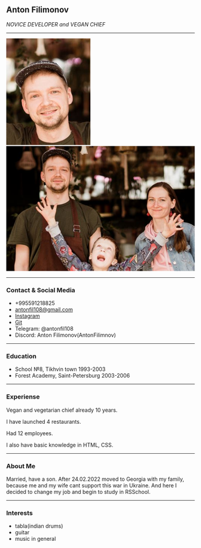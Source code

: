 ## Anton Filimonov 
 _NOVICE DEVELOPER and VEGAN CHIEF_
___
![my_photo](img/git.JPG) 
![family](img/family.JPG)
___
###  Contact & Social Media
* \+995591218825
* antonfil108@gmail.com
* [Instagram](https://www.instagram.com/antonbvgm/ "мой акк в инсте")
* [Git](https://github.com/AntonFilimnov "акк в гите")
* Telegram: @antonfil108
* Discord: Anton Filimonov(AntonFilimnov)
___
### Education
* School №8, Tikhvin town 
1993-2003
* Forest Academy, Saint-Petersburg
2003-2006
___
### Experiense

Vegan and vegetarian chief already 10 years.

I have launched 4 restaurants.

Had 12 employees.

I also have basic knowledge in HTML, CSS.
___

### About Me

Married, have a son. After 24.02.2022 moved to Georgia with my family, because me and my wife cant support this war in Ukraine. And here I decided to change my job and begin to study in RSSchool.
___

### Interests

* tabla(indian drums)
* guitar
* music in general
 



